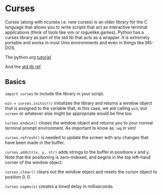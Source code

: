 # Curses

Curses (along with ncurses i.e. new curses) is an older library for the C language that allows you to write scripts that act as interactive terminal applications (think of tools like vim or roguelike games). Python has a curses library as part of the std lib that acts as a wrapper. It is extremely portable and works in most Unix environments and even in things like MS-DOS.

The python.org [tutorial](https://docs.python.org/3/howto/curses.html#curses-howto)

And the [std lib ref](https://docs.python.org/3/library/curses.html)

## Basics

`import curses` to include the library in your script.

`win = curses.initscr()` initializes the library and returns a window object that is assigned to the variable that, in this case, we are calling `win`, but `screen` or whatever else might be appropriate would be fine too.

`curses.endwin()` closes the window object and returns you to your normal terminal prompt environment. As important to know as `:wq` in vim!

`curses.refresh()` is needed to update the screen with any changes that have been made in the buffer.

`curses.addstr(x, y, str)` adds strings to the buffer in positions x and y. Note that the positioning is zero-indexed, and begins in the top left-hand corner of the window object.

`curses.clear()` clears out the window object and resets the cursor object to position 0, 0.

`curses.napms(x)` creates a timed delay in milliseconds.
